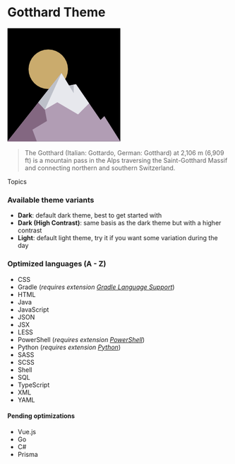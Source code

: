 # Gotthard Theme

![Gotthard Theme Icon](assets/icon.png)

> The Gotthard (Italian: Gottardo, German: Gotthard) at 2,106 m (6,909 ft) is a mountain pass in the Alps traversing the Saint-Gotthard Massif and connecting northern and southern Switzerland.

Topics


### Available theme variants

- **Dark**: default dark theme, best to get started with
- **Dark (High Contrast)**: same basis as the dark theme but with a higher contrast
- **Light**: default light theme, try it if you want some variation during the day

### Optimized languages (A - Z)

- CSS
- Gradle (_requires extension [Gradle Language Support](https://marketplace.visualstudio.com/items?itemName=naco-siren.gradle-language)_)
- HTML
- Java
- JavaScript
- JSON
- JSX
- LESS
- PowerShell (_requires extension [PowerShell](https://marketplace.visualstudio.com/items?itemName=ms-vscode.PowerShell)_)
- Python (_requires extension [Python](https://marketplace.visualstudio.com/items?itemName=ms-python.python)_)
- SASS
- SCSS
- Shell
- SQL
- TypeScript
- XML
- YAML

#### Pending optimizations

- Vue.js
- Go
- C#
- Prisma
